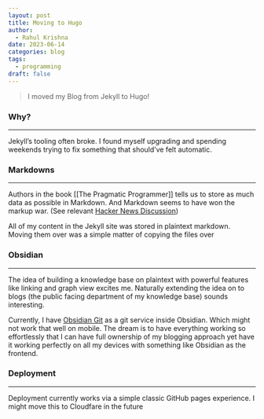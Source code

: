 ```yaml
---
layout: post
title: Moving to Hugo
author:
  - Rahul Krishna
date: 2023-06-14
categories: blog
tags:
  - programming
draft: false
---
```


>	I moved my Blog from Jekyll to Hugo!

### Why?
---
Jekyll’s tooling often broke. I found myself upgrading and spending weekends trying to fix something that should’ve felt automatic. 

### Markdowns
---
Authors in the book [[The Pragmatic Programmer]] tells us to store as much data as possible in Markdown. And Markdown seems to have won the markup war. (See relevant [Hacker News Discussion](https://news.ycombinator.com/item?id=44183923))

All of my content in the Jekyll site was stored in plaintext markdown. Moving them over was a simple matter of copying the files over

### Obsidian
---
The idea of building a knowledge base on plaintext with powerful features like linking and graph view excites me. Naturally extending the idea on to blogs (the public facing department of my knowledge base) sounds interesting.

Currently, I have [Obsidian Git](https://github.com/Vinzent03/obsidian-git) as a git service inside Obsidian. Which might not work that well on mobile. The dream is to have everything working so effortlessly that I can have full ownership of my blogging approach yet have it working perfectly on all my devices with something like Obsidian as the frontend.

### Deployment
---
Deployment currently works via a simple classic GitHub pages experience. I might move this to Cloudfare in the future